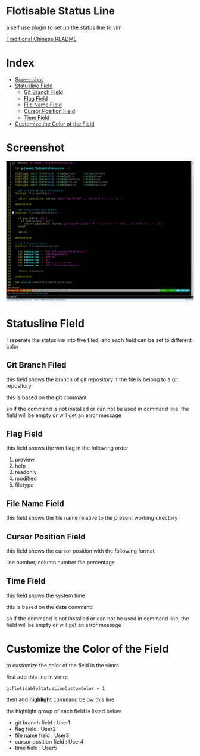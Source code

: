 # Flotisable Status Line
a self use plugin to set up the status line fo vim

[Traditional Chinese README](README_zh-TW.md)

# Index
- [Screenshot](#screenshot)
- [Statusline Field](#statusline-field)
  - [Git Branch Field](#git-branch-feild)
  - [Flag Field](#flag-field)
  - [File Name Field](#file-name-field)
  - [Cursor Position Field](#cursor-position-field)
  - [Time Field](#time-field)
- [Customize the Color of the Field](#customize-the-color-of-the-field)

# Screenshot
![screenshot](screenshot.png)

# Statusline Field
I seperate the statusline into five filed, and each field can be set to different color

## Git Branch Filed
this field shows the branch of git repository if the file is belong to a git repository

this is based on the **git** commant

so if the command is not installed or can not be used in command line, the field will be empty or will get an error message

## Flag Field
this field shows the vim flag in the following order

  1. preview
  2. help
  3. readonly
  4. modified
  5. filetype

## File Name Field
this field shows the file name relative to the present working directory

## Cursor Position Field
this field shows the cursor position with the following format

  line number, column number  file percentage

## Time Field
this field shows the system time

this is based on the **date** command

so if the command is not installed or can not be used in command line, the field will be empty or will get an error message

# Customize the Color of the Field
to customize the color of the field in the vimrc

first add this line in vimrc

```
g:flotisableStatusLineCustomColor = 1
```

then add **highlight** command below this line

the highlight group of each field is listed below

  - git branch field      : User1
  - flag field            : User2
  - file name field       : User3
  - cursor position field : User4
  - time field            : User5
